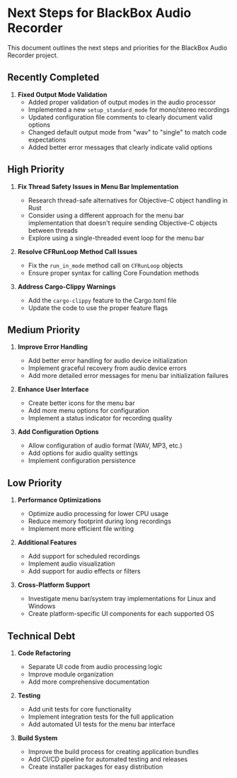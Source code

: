 # Next Steps for BlackBox Audio Recorder

This document outlines the next steps and priorities for the BlackBox Audio Recorder project.

## Recently Completed

1. **Fixed Output Mode Validation**
   - Added proper validation of output modes in the audio processor
   - Implemented a new `setup_standard_mode` for mono/stereo recordings
   - Updated configuration file comments to clearly document valid options
   - Changed default output mode from "wav" to "single" to match code expectations
   - Added better error messages that clearly indicate valid options

## High Priority

1. **Fix Thread Safety Issues in Menu Bar Implementation**
   - Research thread-safe alternatives for Objective-C object handling in Rust
   - Consider using a different approach for the menu bar implementation that doesn't require sending Objective-C objects between threads
   - Explore using a single-threaded event loop for the menu bar

2. **Resolve CFRunLoop Method Call Issues**
   - Fix the `run_in_mode` method call on `CFRunLoop` objects
   - Ensure proper syntax for calling Core Foundation methods

3. **Address Cargo-Clippy Warnings**
   - Add the `cargo-clippy` feature to the Cargo.toml file
   - Update the code to use the proper feature flags

## Medium Priority

1. **Improve Error Handling**
   - Add better error handling for audio device initialization
   - Implement graceful recovery from audio device errors
   - Add more detailed error messages for menu bar initialization failures

2. **Enhance User Interface**
   - Create better icons for the menu bar
   - Add more menu options for configuration
   - Implement a status indicator for recording quality

3. **Add Configuration Options**
   - Allow configuration of audio format (WAV, MP3, etc.)
   - Add options for audio quality settings
   - Implement configuration persistence

## Low Priority

1. **Performance Optimizations**
   - Optimize audio processing for lower CPU usage
   - Reduce memory footprint during long recordings
   - Implement more efficient file writing

2. **Additional Features**
   - Add support for scheduled recordings
   - Implement audio visualization
   - Add support for audio effects or filters

3. **Cross-Platform Support**
   - Investigate menu bar/system tray implementations for Linux and Windows
   - Create platform-specific UI components for each supported OS

## Technical Debt

1. **Code Refactoring**
   - Separate UI code from audio processing logic
   - Improve module organization
   - Add more comprehensive documentation

2. **Testing**
   - Add unit tests for core functionality
   - Implement integration tests for the full application
   - Add automated UI tests for the menu bar interface

3. **Build System**
   - Improve the build process for creating application bundles
   - Add CI/CD pipeline for automated testing and releases
   - Create installer packages for easy distribution 